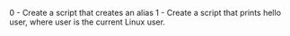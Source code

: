 0 - Create a script that creates an alias
1 - Create a script that prints hello user, where user is the current Linux user.
